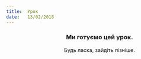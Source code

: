 ```yaml
---
title:  Урок
date:   13/02/2018
---
```


### <center>Ми готуємо цей урок.</center>
<center>Будь ласка, зайдіть пізніше.</center>